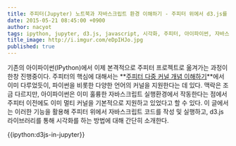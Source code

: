 ```yaml
---
title: 주피터(Jupyter) 노트북과 자바스크립트 환경 이해하기 - 주피터 위에서 d3.js를 활용한 시각화
date: 2015-05-21 08:45:00 +0900
author: nacyot
tags: ipython, jupyter, d3.js, javascript, 시각화, 주피터, 아이파이썬, 자바스크립트, 커널, 클로저
title_image: http://i.imgur.com/eDpIHJo.jpg
published: true
---
```


기존의 아이파이썬(IPython)에서 이제 본격적으로 주피터 프로젝트로 옮겨가는 과정이 한창 진행중이다. 주피터의 핵심에 대해서는 **[주피터 다중 커널 개념 이해하기][multiple_kernel]**에서 이미 다루었듯이, 파이썬을 비롯한 다양한 언어의 커널을 지원한다는 데 있다. 맥락은 조금 다르지만, 아이파이썬은 이미 훌륭한 자바스크립트 실행환경에서 작동한다는 점에서 주피터 이전에도 이미 멀티 커널을 기본적으로 지원하고 있었다고 할 수 있다. 이 글에서는 이러한 기능을 활용해 주피터 위에서 자바스크립트 코드를 작성 및 실행하고, d3.js 라이브러리를 통해 시각화를 하는 방법에 대해 간단히 소개한다.

[multiple_kernel]: http://blog.nacyot.com/articles/2015-05-08-jupyter-multiple-pythons/

<!--more-->

{{ipython:d3js-in-jupyter}}


